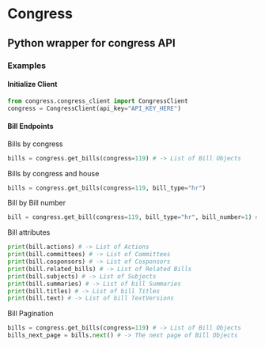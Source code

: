 # Congress
## Python wrapper for congress API

### Examples

#### Initialize Client
```python
from congress.congress_client import CongressClient
congress = CongressClient(api_key="API_KEY_HERE")
```

#### Bill Endpoints

Bills by congress
```python
bills = congress.get_bills(congress=119) # -> List of Bill Objects
```

Bills by congress and house
```python
bills = congress.get_bills(congress=119, bill_type="hr")
```

Bill by Bill number
```python
bill = congress.get_bill(congress=119, bill_type="hr", bill_number=1) # -> Individual Bill Object
```

Bill attributes
```python
print(bill.actions) # -> List of Actions
print(bill.committees) # -> List of Committees
print(bill.cosponsors) # -> List of Cosponsors
print(bill.related_bills) # -> List of Related Bills
print(bill.subjects) # -> List of Subjects
print(bill.summaries) # -> List of bill Summaries
print(bill.titles) # -> List of bill Titles
print(bill.text) # -> List of bill TextVersions
```

Bill Pagination
```python
bills = congress.get_bills(congress=119) # -> List of Bill Objects
bills_next_page = bills.next() # -> The next page of Bill Objects
```
